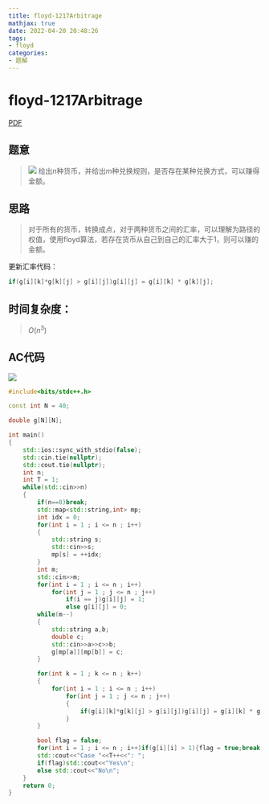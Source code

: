 ```yaml
---
title: floyd-1217Arbitrage
mathjax: true
date: 2022-04-20 20:48:26
tags:
- floyd
categories:
- 题解
---
```


# floyd-1217Arbitrage
[PDF](https://skynesserblog.oss-cn-hangzhou.aliyuncs.com/floyd/%E9%A2%98%E8%A7%A3/floyd-1217Arbitrage.pdf)

## 题意
>![](https://skynesserblog.oss-cn-hangzhou.aliyuncs.com/floyd/%E9%A2%98%E8%A7%A3/KOOEC%7DXIJSYCB%24%5DSIL%7BK5T4.png)
给出$n$种货币，并给出$m$种兑换规则，是否存在某种兑换方式，可以赚得金额。

## 思路
>对于所有的货币，转换成点，对于两种货币之间的汇率，可以理解为路径的权值，使用floyd算法，若存在货币从自己到自己的汇率大于1，则可以赚的金额。

更新汇率代码：
```cpp
if(g[i][k]*g[k][j] > g[i][j])g[i][j] = g[i][k] * g[k][j];
```

## 时间复杂度：
>$O(n^3)$

## AC代码
![](https://skynesserblog.oss-cn-hangzhou.aliyuncs.com/floyd/%E9%A2%98%E8%A7%A3/S6%60%7D%2424%246W0_%5B%7EN_1%7D4%7BQXB.png)
```cpp
#include<bits/stdc++.h>

const int N = 40;

double g[N][N];

int main()
{
    std::ios::sync_with_stdio(false);
    std::cin.tie(nullptr);
    std::cout.tie(nullptr);
    int n;
    int T = 1;
    while(std::cin>>n)
    {
        if(n==0)break;
        std::map<std::string,int> mp;
        int idx = 0;
        for(int i = 1 ; i <= n ; i++)
        {
            std::string s;
            std::cin>>s;
            mp[s] = ++idx;
        }
        int m;
        std::cin>>m;
        for(int i = 1 ; i <= n ; i++)
            for(int j = 1 ; j <= n ; j++)
                if(i == j)g[i][j] = 1;
                else g[i][j] = 0;
        while(m--)
        {
            std::string a,b;
            double c;
            std::cin>>a>>c>>b;
            g[mp[a]][mp[b]] = c;
        }

        for(int k = 1 ; k <= n ; k++)
        {
            for(int i = 1 ; i <= n ; i++)
                for(int j = 1 ; j <= n ; j++)
                {
                    if(g[i][k]*g[k][j] > g[i][j])g[i][j] = g[i][k] * g[k][j];
                }
        }

        bool flag = false;
        for(int i = 1 ; i <= n ; i++)if(g[i][i] > 1){flag = true;break;}
        std::cout<<"Case "<<T++<<": ";
        if(flag)std::cout<<"Yes\n";
        else std::cout<<"No\n";
    }
    return 0;
}
```
